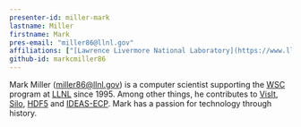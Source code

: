 ```yaml
---
presenter-id: miller-mark
lastname: Miller
firstname: Mark
pres-email: "miller86@llnl.gov"
affiliations: ["[Lawrence Livermore National Laboratory](https://www.llnl.gov)"]
github-id: markcmiller86
---
```

Mark Miller (<miller86@llnl.gov>) is a computer scientist supporting the
[WSC](https://wci.llnl.gov/about-us/weapon-simulation-and-computing)
program at [LLNL](https://www.llnl.gov) since 1995. Among other
things, he contributes to
[VisIt](https://wci.llnl.gov/simulation/computer-codes/visit),
[Silo](https://wci.llnl.gov/simulation/computer-codes/silo),
[HDF5](https://www.hdfgroup.org) and
[IDEAS-ECP](https://ideas-productivity.org/ideas-ecp). Mark has a
passion for technology through history.
